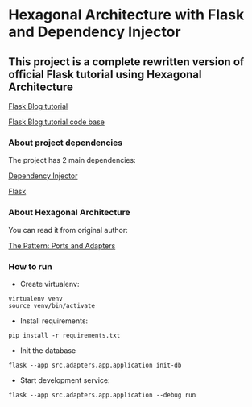 # Hexagonal Architecture with Flask and Dependency Injector

## This project is a complete rewritten version of official Flask tutorial using Hexagonal Architecture

[Flask Blog tutorial](https://flask.palletsprojects.com/en/2.2.x/tutorial/)

[Flask Blog tutorial code base](https://github.com/pallets/flask/tree/main/examples/tutorial/flaskr)

### About project dependencies

The project has 2 main dependencies:

[Dependency Injector](https://github.com/ets-labs/python-dependency-injector)

[Flask](https://github.com/pallets/flask)

### About Hexagonal Architecture

You can read it from original author:

[The Pattern: Ports and Adapters](https://alistair.cockburn.us/hexagonal-architecture/)

### How to run

* Create virtualenv:

```
virtualenv venv
source venv/bin/activate
```

* Install requirements:
```
pip install -r requirements.txt
```

* Init the database

`flask --app src.adapters.app.application init-db`

* Start development service:

`flask --app src.adapters.app.application --debug run`